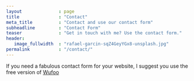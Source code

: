```yaml
---
layout              : page
title               : "Contact"
meta_title          : "Contact and use our contact form"
subheadline         : "Contact Form"
teaser              : "Get in touch with me? Use the contact form."
header:
   image_fullwidth  : "rafael-garcin-sqZ4GeyYGx8-unsplash.jpg"
permalink           : "/contact/"
---
```

If you need a fabulous contact form for your website, I suggest you use the free version of [Wufoo](http://www.wufoo.com/)
